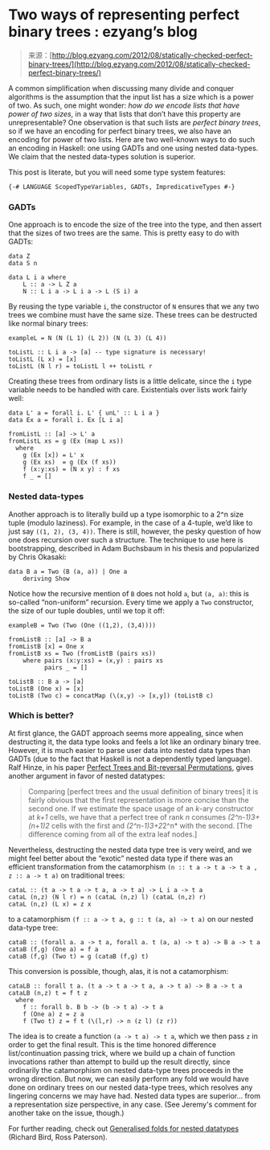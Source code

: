 <!--yml
category: 未分类
date: 2024-07-01 18:17:29
-->

# Two ways of representing perfect binary trees : ezyang’s blog

> 来源：[http://blog.ezyang.com/2012/08/statically-checked-perfect-binary-trees/](http://blog.ezyang.com/2012/08/statically-checked-perfect-binary-trees/)

A common simplification when discussing many divide and conquer algorithms is the assumption that the input list has a size which is a power of two. As such, one might wonder: *how do we encode lists that have power of two sizes*, in a way that lists that don’t have this property are unrepresentable? One observation is that such lists are *perfect binary trees*, so if we have an encoding for perfect binary trees, we also have an encoding for power of two lists. Here are two well-known ways to do such an encoding in Haskell: one using GADTs and one using nested data-types. We claim that the nested data-types solution is superior.

This post is literate, but you will need some type system features:

```
{-# LANGUAGE ScopedTypeVariables, GADTs, ImpredicativeTypes #-}

```

### GADTs

One approach is to encode the size of the tree into the type, and then assert that the sizes of two trees are the same. This is pretty easy to do with GADTs:

```
data Z
data S n

data L i a where
    L :: a -> L Z a
    N :: L i a -> L i a -> L (S i) a

```

By reusing the type variable `i`, the constructor of `N` ensures that we any two trees we combine must have the same size. These trees can be destructed like normal binary trees:

```
exampleL = N (N (L 1) (L 2)) (N (L 3) (L 4))

toListL :: L i a -> [a] -- type signature is necessary!
toListL (L x) = [x]
toListL (N l r) = toListL l ++ toListL r

```

Creating these trees from ordinary lists is a little delicate, since the `i` type variable needs to be handled with care. Existentials over lists work fairly well:

```
data L' a = forall i. L' { unL' :: L i a }
data Ex a = forall i. Ex [L i a]

fromListL :: [a] -> L' a
fromListL xs = g (Ex (map L xs))
  where
    g (Ex [x]) = L' x
    g (Ex xs)  = g (Ex (f xs))
    f (x:y:xs) = (N x y) : f xs
    f _ = []

```

### Nested data-types

Another approach is to literally build up a type isomorphic to a 2^n size tuple (modulo laziness). For example, in the case of a 4-tuple, we’d like to just say `((1, 2), (3, 4))`. There is still, however, the pesky question of how one does recursion over such a structure. The technique to use here is bootstrapping, described in Adam Buchsbaum in his thesis and popularized by Chris Okasaki:

```
data B a = Two (B (a, a)) | One a
    deriving Show

```

Notice how the recursive mention of `B` does not hold `a`, but `(a, a)`: this is so-called “non-uniform” recursion. Every time we apply a `Two` constructor, the size of our tuple doubles, until we top it off:

```
exampleB = Two (Two (One ((1,2), (3,4))))

fromListB :: [a] -> B a
fromListB [x] = One x
fromListB xs = Two (fromListB (pairs xs))
    where pairs (x:y:xs) = (x,y) : pairs xs
          pairs _ = []

toListB :: B a -> [a]
toListB (One x) = [x]
toListB (Two c) = concatMap (\(x,y) -> [x,y]) (toListB c)

```

### Which is better?

At first glance, the GADT approach seems more appealing, since when destructing it, the data type looks and feels a lot like an ordinary binary tree. However, it is much easier to parse user data into nested data types than GADTs (due to the fact that Haskell is not a dependently typed language). Ralf Hinze, in his paper [Perfect Trees and Bit-reversal Permutations](http://citeseerx.ist.psu.edu/viewdoc/summary?doi=10.1.1.46.1095), gives another argument in favor of nested datatypes:

> Comparing [perfect trees and the usual definition of binary trees] it is fairly obvious that the first representation is more concise than the second one. If we estimate the space usage of an *k*-ary constructor at *k+1* cells, we have that a perfect tree of rank *n* consumes *(2^n-1)3+(n+1)2* cells with the first and *(2^n-1)3+2*2^n* with the second. [The difference coming from all of the extra leaf nodes.]

Nevertheless, destructing the nested data type tree is very weird, and we might feel better about the “exotic” nested data type if there was an efficient transformation from the catamorphism `(n :: t a -> t a -> t a , z :: a -> t a)` on traditional trees:

```
cataL :: (t a -> t a -> t a, a -> t a) -> L i a -> t a
cataL (n,z) (N l r) = n (cataL (n,z) l) (cataL (n,z) r)
cataL (n,z) (L x) = z x

```

to a catamorphism `(f :: a -> t a, g :: t (a, a) -> t a)` on our nested data-type tree:

```
cataB :: (forall a. a -> t a, forall a. t (a, a) -> t a) -> B a -> t a
cataB (f,g) (One a) = f a
cataB (f,g) (Two t) = g (cataB (f,g) t)

```

This conversion is possible, though, alas, it is not a catamorphism:

```
cataLB :: forall t a. (t a -> t a -> t a, a -> t a) -> B a -> t a
cataLB (n,z) t = f t z
  where
    f :: forall b. B b -> (b -> t a) -> t a
    f (One a) z = z a
    f (Two t) z = f t (\(l,r) -> n (z l) (z r))

```

The idea is to create a function `(a -> t a) -> t a`, which we then pass `z` in order to get the final result. This is the time honored difference list/continuation passing trick, where we build up a chain of function invocations rather than attempt to build up the result directly, since ordinarily the catamorphism on nested data-type trees proceeds in the wrong direction. But now, we can easily perform any fold we would have done on ordinary trees on our nested data-type trees, which resolves any lingering concerns we may have had. Nested data types are superior... from a representation size perspective, in any case. (See Jeremy's comment for another take on the issue, though.)

For further reading, check out [Generalised folds for nested datatypes](http://citeseerx.ist.psu.edu/viewdoc/summary?doi=10.1.1.42.1517) (Richard Bird, Ross Paterson).